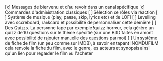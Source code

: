 [x] Messages de bienvenu et d'au revoir dans un canal spécifique
[x] Commandes d'administration classiques
[ ] Sélection de rôles via réaction
[ ] Système de musique (play, pause, skip, lyrics etc) et de LOFI
[ ] Levelling avec scoreboard, rankcard et possibilité de personnaliser cette dernière
[ ] Des Quizzs. La personne tape par exemple !quizz horreur, cela génère un quizz de 10 questions sur le thème spécifié (sur une BDD faites en amont avec possibilité de rajouter manuelle des questions par moi)
[ ] Un système de fiche de film (un peu comme sur IMDB), à savoir en tapant !NOMDUFILM cela renvoie la fiche du film, avec le genre, les acteurs et synopsis ainsi qu'un lien pour regarder le film ou l'acheter
